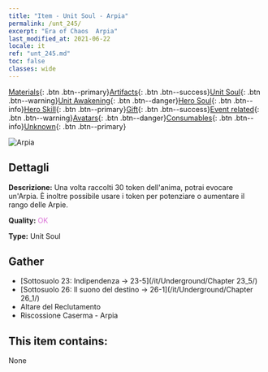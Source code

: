 ```yaml
---
title: "Item - Unit Soul - Arpia"
permalink: /unt_245/
excerpt: "Era of Chaos  Arpia"
last_modified_at: 2021-06-22
locale: it
ref: "unt_245.md"
toc: false
classes: wide
---
```

 [Materials](/ItemsIT/){: .btn .btn--primary}[Artifacts](/ItemsIT/Artifacts/){: .btn .btn--success}[Unit Soul](/ItemsIT/UnitSoul/){: .btn .btn--warning}[Unit Awakening](/ItemsIT/UnitAwakening/){: .btn .btn--danger}[Hero Soul](/ItemsIT/HeroSoul/){: .btn .btn--info}[Hero Skill](/ItemsIT/HeroSkill/){: .btn .btn--primary}[Gift](/ItemsIT/Gift/){: .btn .btn--success}[Event related](/ItemsIT/Events/){: .btn .btn--warning}[Avatars](/ItemsIT/Avatars/){: .btn .btn--danger}[Consumables](/ItemsIT/Consumables/){: .btn .btn--info}[Unknown](/ItemsIT/Unknown/){: .btn .btn--primary}

 ![Arpia](/images/u/ti_yingshenren.jpg)

## Dettagli
 **Descrizione:** Una volta raccolti 30 token dell'anima, potrai evocare un'Arpia. È inoltre possibile usare i token per potenziare o aumentare il rango delle Arpie.

 **Quality:** <span style="color: #DA70D6">OK</span>

 **Type:** Unit Soul

## Gather

*    [Sottosuolo 23: Indipendenza -> 23-5](/it/Underground/Chapter 23_5/) 
*    [Sottosuolo 26: Il suono del destino -> 26-1](/it/Underground/Chapter 26_1/) 
*    Altare del Reclutamento 
*    Riscossione Caserma - Arpia 

## This item contains:

  None

